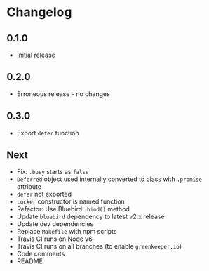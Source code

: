 # Changelog

## 0.1.0

* Initial release

## 0.2.0

* Erroneous release - no changes

## 0.3.0

* Export `defer` function

## Next

* Fix: `.busy` starts as `false`
* `Deferred` object used internally converted to class with `.promise` attribute
* `defer` not exported
* `Locker` constructor is named function
* Refactor: Use Bluebird `.bind()` method
* Update `bluebird` dependency to latest v2.x release
* Update dev dependencies
* Replace `Makefile` with npm scripts
* Travis CI runs on Node v6
* Travis CI runs on all branches (to enable `greenkeeper.io`)
* Code comments
* README
